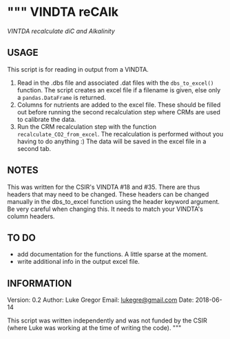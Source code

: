 """
VINDTA reCAlk
=============
*VINTDA recalculate diC and Alkalinity*


USAGE
-----
This script is for reading in output from a VINDTA.

1) Read in the .dbs file and associated .dat files with
   the `dbs_to_excel()` function. The script creates an
   excel file if a filename is given, else only a
   `pandas.DataFrame` is returned.
2) Columns for nutrients are added to the excel file.
   These should be filled out before running the second
   recalculation step where CRMs are used to calibrate
   the data.
3) Run the CRM recalculation step with the function
   `recalculate_CO2_from_excel`. The recalculation
   is performed without you having to do anything :)
   The data will be saved in the excel file in a
   second tab.


NOTES
-----
This was written for the CSIR's VINDTA #18 and #35.
There are thus headers that may need to be changed.
These headers can be changed manually in the dbs_to_excel
function using the header keyword argument. Be very
careful when changing this. It needs to match your
VINDTA's column headers.


TO DO
-----
- add documentation for the functions. A little sparse at the moment.
- write additional info in the output excel file.


INFORMATION
-----------
Version: 0.2
Author:  Luke Gregor
Email:   lukegre@gmail.com
Date:    2018-06-14

This script was written independently and was not funded by the
CSIR (where Luke was working at the time of writing the code).
"""
